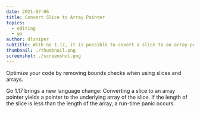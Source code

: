 ```yaml
---
date: 2021-07-06
title: Convert Slice to Array Pointer
topics:
  - editing
  - go
author: dlsniper
subtitle: With Go 1.17, it is possible to covert a slice to an array pointer.
thumbnail: ./thumbnail.png
screenshot: ./screenshot.png
---
```


Optimize your code by removing bounds checks when using slices and arrays.

Go 1.17 brings a new language change: Converting a slice to an array pointer yields a pointer to the underlying array of the slice. If the length of the slice is less than the length of the array, a run-time panic occurs.
